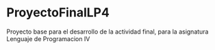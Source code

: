 # ProyectoFinalLP4
Proyecto base para el desarrollo de la actividad final, para la asignatura Lenguaje de Programacion IV
